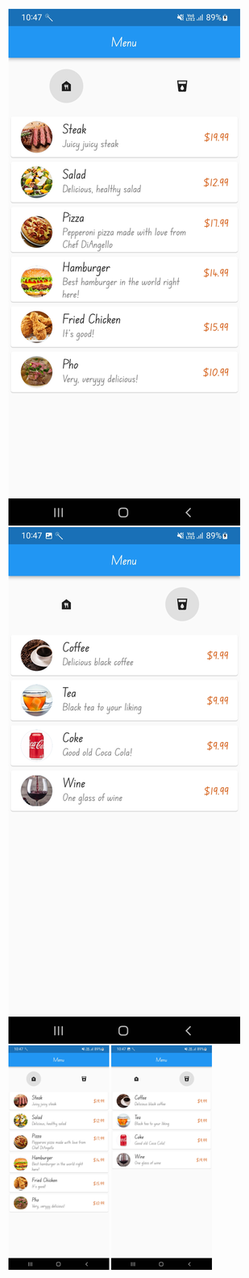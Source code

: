 ![Food list](./food.jpg)
![Drink list](./drink.jpg)
<img src="./food.jpg" alt="Food list" width="200" />
<img src="./drink.jpg" alt="Food list" width="200" />
